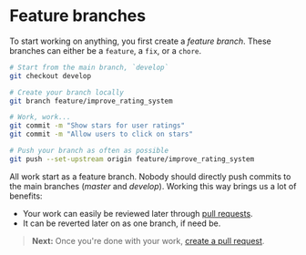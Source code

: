 # Feature branches

To start working on anything, you first create a *feature branch*. These branches can either be a `feature`, a `fix`, or a `chore`.

```bash
# Start from the main branch, `develop`
git checkout develop

# Create your branch locally
git branch feature/improve_rating_system

# Work, work...
git commit -m "Show stars for user ratings"
git commit -m "Allow users to click on stars"

# Push your branch as often as possible
git push --set-upstream origin feature/improve_rating_system
```

All work start as a feature branch. Nobody should directly push commits to the main branches (*master* and *develop*). Working this way brings us a lot of benefits:

- Your work can easily be reviewed later through [pull requests](pull_requests.md).
- It can be reverted later on as one branch, if need be.

> __Next:__ Once you're done with your work, [create a pull request](pull_requests.md).
